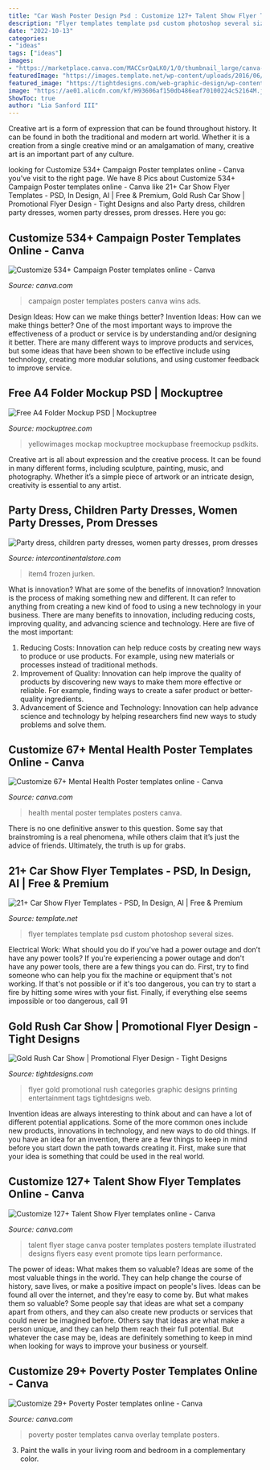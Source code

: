 ```yaml
---
title: "Car Wash Poster Design Psd : Customize 127+ Talent Show Flyer Templates Online"
description: "Flyer templates template psd custom photoshop several sizes"
date: "2022-10-13"
categories:
- "ideas"
tags: ["ideas"]
images:
- "https://marketplace.canva.com/MACCsrQaLK0/1/0/thumbnail_large/canva-illustrated-stage-talent-show-flyer-MACCsrQaLK0.jpg"
featuredImage: "https://images.template.net/wp-content/uploads/2016/06/09122637/Vintage-Car-Show-Flyer2.jpg"
featured_image: "https://tightdesigns.com/web-graphic-design/wp-content/uploads/2011/04/flyer-22.jpg"
image: "https://ae01.alicdn.com/kf/H93606af150db486eaf70100224c52164M.jpg"
ShowToc: true
author: "Lia Sanford III"
---
```



Creative art is a form of expression that can be found throughout history. It can be found in both the traditional and modern art world. Whether it is a creation from a single creative mind or an amalgamation of many, creative art is an important part of any culture.

	

		
looking for Customize 534+ Campaign Poster templates online - Canva you've visit to the right page. We have 8 Pics about Customize 534+ Campaign Poster templates online - Canva like 21+ Car Show Flyer Templates - PSD, In Design, AI | Free &amp; Premium, Gold Rush Car Show | Promotional Flyer Design - Tight Designs and also Party dress, children party dresses, women party dresses, prom dresses. Here you go:
		
    
## Customize 534+ Campaign Poster Templates Online - Canva

<img loading=lazy src="https://marketplace.canva.com/MAB4AZeCQLM/2/0/thumbnail_large/canva-love-wins-campaign-poster-MAB4AZeCQLM.jpg" onerror="this.onerror=null;this.src='https://tse4.mm.bing.net/th?id=OIP.GWuTqRYVcAFpun5HJiyOfAAAAA&amp;pid=15.1';" alt="Customize 534+ Campaign Poster templates online - Canva">

_Source: canva.com_

>campaign poster templates posters canva wins ads. 

	

Design Ideas: How can we make things better?
Invention Ideas: How can we make things better?
One of the most important ways to improve the effectiveness of a product or service is by understanding and/or designing it better. There are many different ways to improve products and services, but some ideas that have been shown to be effective include using technology, creating more modular solutions, and using customer feedback to improve service.

    
## Free A4 Folder Mockup PSD | Mockuptree

<img loading=lazy src="https://mockuptree.com/wp-content/uploads/edd/2021/08/free-A4-Folder-Mockup.jpg" onerror="this.onerror=null;this.src='https://tse4.mm.bing.net/th?id=OIP.sctZGd-YXiwgIYv9dSTT5AHaFj&amp;pid=15.1';" alt="Free A4 Folder Mockup PSD | Mockuptree">

_Source: mockuptree.com_

>yellowimages mockap mockuptree mockupbase freemockup psdkits. 

	

Creative art is all about expression and the creative process. It can be found in many different forms, including sculpture, painting, music, and photography. Whether it’s a simple piece of artwork or an intricate design, creativity is essential to any artist.

    
## Party Dress, Children Party Dresses, Women Party Dresses, Prom Dresses

<img loading=lazy src="https://ae01.alicdn.com/kf/H93606af150db486eaf70100224c52164M.jpg" onerror="this.onerror=null;this.src='https://tse1.mm.bing.net/th?id=OIP.J0VlU1rcMJibpRvtwnM3xgHaHa&amp;pid=15.1';" alt="Party dress, children party dresses, women party dresses, prom dresses">

_Source: intercontinentalstore.com_

>item4 frozen jurken. 

	

What is innovation? What are some of the benefits of innovation?
Innovation is the process of making something new and different. It can refer to anything from creating a new kind of food to using a new technology in your business. There are many benefits to innovation, including reducing costs, improving quality, and advancing science and technology. Here are five of the most important: 
1. Reducing Costs: Innovation can help reduce costs by creating new ways to produce or use products. For example, using new materials or processes instead of traditional methods.
2. Improvement of Quality: Innovation can help improve the quality of products by discovering new ways to make them more effective or reliable. For example, finding ways to create a safer product or better-quality ingredients.
3. Advancement of Science and Technology: Innovation can help advance science and technology by helping researchers find new ways to study problems and solve them.

    
## Customize 67+ Mental Health Poster Templates Online - Canva

<img loading=lazy src="https://marketplace.canva.com/MAC5oqkjzSo/2/0/thumbnail_large/canva-simple-meditating-mental-health-poster-MAC5oqkjzSo.jpg" onerror="this.onerror=null;this.src='https://tse1.mm.bing.net/th?id=OIP.3yFy78fKkjOPaEc69JJRtAAAAA&amp;pid=15.1';" alt="Customize 67+ Mental Health Poster templates online - Canva">

_Source: canva.com_

>health mental poster templates posters canva. 

	

There is no one definitive answer to this question. Some say that brainstroming is a real phenomena, while others claim that it’s just the advice of friends. Ultimately, the truth is up for grabs.

    
## 21+ Car Show Flyer Templates - PSD, In Design, AI | Free &amp; Premium

<img loading=lazy src="https://images.template.net/wp-content/uploads/2016/06/09122637/Vintage-Car-Show-Flyer2.jpg" onerror="this.onerror=null;this.src='https://tse3.mm.bing.net/th?id=OIP.EdSt3yi5xpqxgaEzQDAX6gHaKm&amp;pid=15.1';" alt="21+ Car Show Flyer Templates - PSD, In Design, AI | Free &amp; Premium">

_Source: template.net_

>flyer templates template psd custom photoshop several sizes. 

	

Electrical Work: What should you do if you’ve had a power outage and don’t have any power tools?
If you're experiencing a power outage and don't have any power tools, there are a few things you can do. First, try to find someone who can help you fix the machine or equipment that's not working. If that's not possible or if it's too dangerous, you can try to start a fire by hitting some wires with your fist. Finally, if everything else seems impossible or too dangerous, call 91
    
## Gold Rush Car Show | Promotional Flyer Design - Tight Designs

<img loading=lazy src="https://tightdesigns.com/web-graphic-design/wp-content/uploads/2011/04/flyer-22.jpg" onerror="this.onerror=null;this.src='https://tse2.mm.bing.net/th?id=OIP.CSdw3PUlqRh0dM7X2tQfUQHaLH&amp;pid=15.1';" alt="Gold Rush Car Show | Promotional Flyer Design - Tight Designs">

_Source: tightdesigns.com_

>flyer gold promotional rush categories graphic designs printing entertainment tags tightdesigns web. 

	

Invention ideas are always interesting to think about and can have a lot of different potential applications. Some of the more common ones include new products, innovations in technology, and new ways to do old things. If you have an idea for an invention, there are a few things to keep in mind before you start down the path towards creating it. First, make sure that your idea is something that could be used in the real world.

    
## Customize 127+ Talent Show Flyer Templates Online - Canva

<img loading=lazy src="https://marketplace.canva.com/MACCsrQaLK0/1/0/thumbnail_large/canva-illustrated-stage-talent-show-flyer-MACCsrQaLK0.jpg" onerror="this.onerror=null;this.src='https://tse3.mm.bing.net/th?id=OIP.Gdbn9o4O0ANtDuss3qCeZwAAAA&amp;pid=15.1';" alt="Customize 127+ Talent Show Flyer templates online - Canva">

_Source: canva.com_

>talent flyer stage canva poster templates posters template illustrated designs flyers easy event promote tips learn performance. 

	

The power of ideas: What makes them so valuable?
Ideas are some of the most valuable things in the world. They can help change the course of history, save lives, or make a positive impact on people's lives. Ideas can be found all over the internet, and they're easy to come by. But what makes them so valuable? Some people say that ideas are what set a company apart from others, and they can also create new products or services that could never be imagined before. Others say that ideas are what make a person unique, and they can help them reach their full potential. But whatever the case may be, ideas are definitely something to keep in mind when looking for ways to improve your business or yourself.

    
## Customize 29+ Poverty Poster Templates Online - Canva

<img loading=lazy src="https://marketplace.canva.com/MADOPsX4uh0/1/0/thumbnail_large-1/canva-dark-teal-and-cream-color-overlay-poverty-poster-MADOPsX4uh0.jpg" onerror="this.onerror=null;this.src='https://tse1.mm.bing.net/th?id=OIP.4_56Lh0NfQQPNXc17Y2cIQAAAA&amp;pid=15.1';" alt="Customize 29+ Poverty Poster templates online - Canva">

_Source: canva.com_

>poverty poster templates canva overlay template posters. 

	

3. Paint the walls in your living room and bedroom in a complementary color. 


